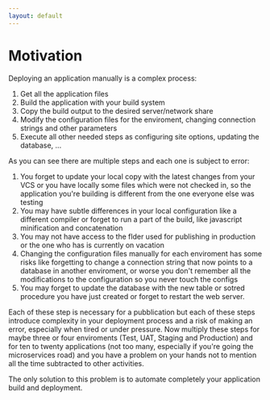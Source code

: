 ```yaml
---
layout: default
---
```


# Motivation

Deploying an application manually is a complex process:

1. Get all the application files
2. Build the application with your build system
3. Copy the build output to the desired server/network share
4. Modify the configuration files for the enviroment, changing connection strings and other parameters
5. Execute all other needed steps as configuring site options, updating the database, ...

As you can see there are multiple steps and each one is subject to error:

1. You forget to update your local copy with the latest changes from your VCS or you have locally some files which were not checked in, so the application you're building is different from the one everyone else was testing
2. You may have subtle differences in your local configuration like a different compiler or forget to run a part of the build, like javascript minification and concatenation
3. You may not have access to the flder used for publishing in production or the one who has is currently on vacation
4. Changing the configuration files manually for each enviroment has some risks like forgetting to change a connection string that now points to a database in another enviroment, or worse you don't remember all the modifications to the configuration so you never touch the configs
5. You may forget to update the database with the new table or sotred procedure you have just created or forget to restart the web server.

Each of these step is necessary for a pubblication but each of these steps introduce complexity in your deployment process and a risk of making an error, especially when tired or under pressure. Now multiply these steps for maybe three or four enviroments (Test, UAT, Staging and Production) and for ten to twenty applications (not too many, especially if you're going the microservices road) and you have a problem on your hands not to mention all the time subtracted to other activities.

The only solution to this problem is to automate completely your application build and deployment.